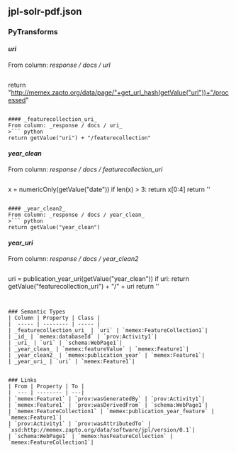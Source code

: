 ## jpl-solr-pdf.json

### PyTransforms
#### _uri_
From column: _response / docs / url_
>``` python
return "http://memex.zapto.org/data/page/"+get_url_hash(getValue("url"))+"/processed"
```

#### _featurecollection_uri_
From column: _response / docs / uri_
>``` python
return getValue("uri") + "/featurecollection"
```

#### _year_clean_
From column: _response / docs / featurecollection_uri_
>``` python
x = numericOnly(getValue("date"))
if len(x) > 3:
   return x[0:4]
return ''
```

#### _year_clean2_
From column: _response / docs / year_clean_
>``` python
return getValue("year_clean")
```

#### _year_uri_
From column: _response / docs / year_clean2_
>``` python
uri = publication_year_uri(getValue("year_clean"))
if uri:
  return getValue("featurecollection_uri") + "/" + uri
return ''
```


### Semantic Types
| Column | Property | Class |
|  ----- | -------- | ----- |
| _featurecollection_uri_ | `uri` | `memex:FeatureCollection1`|
| _id_ | `memex:databaseId` | `prov:Activity1`|
| _uri_ | `uri` | `schema:WebPage1`|
| _year_clean_ | `memex:featureValue` | `memex:Feature1`|
| _year_clean2_ | `memex:publication_year` | `memex:Feature1`|
| _year_uri_ | `uri` | `memex:Feature1`|


### Links
| From | Property | To |
|  --- | -------- | ---|
| `memex:Feature1` | `prov:wasGeneratedBy` | `prov:Activity1`|
| `memex:Feature1` | `prov:wasDerivedFrom` | `schema:WebPage1`|
| `memex:FeatureCollection1` | `memex:publication_year_feature` | `memex:Feature1`|
| `prov:Activity1` | `prov:wasAttributedTo` | `xsd:http://memex.zapto.org/data/software/jpl/version/0.1`|
| `schema:WebPage1` | `memex:hasFeatureCollection` | `memex:FeatureCollection1`|
